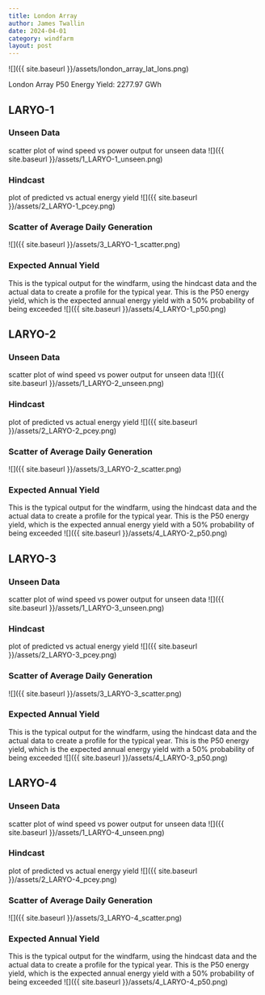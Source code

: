 ```yaml
---
title: London Array
author: James Twallin
date: 2024-04-01
category: windfarm
layout: post
---
```

![]({{ site.baseurl }}/assets/london_array_lat_lons.png)

London Array P50 Energy Yield: 2277.97 GWh

LARYO-1
-------------
### Unseen Data 
scatter plot of wind speed vs power output for unseen data
![]({{ site.baseurl }}/assets/1_LARYO-1_unseen.png)
### Hindcast 
plot of predicted vs actual energy yield
![]({{ site.baseurl }}/assets/2_LARYO-1_pcey.png)
### Scatter of Average Daily Generation 

![]({{ site.baseurl }}/assets/3_LARYO-1_scatter.png)
### Expected Annual Yield 
This is the typical output for the windfarm, using the hindcast data and the actual data to create a profile for the typical year. This is the P50 energy yield, which is the expected annual energy yield with a 50% probability of being exceeded
![]({{ site.baseurl }}/assets/4_LARYO-1_p50.png)

LARYO-2
-------------
### Unseen Data 
scatter plot of wind speed vs power output for unseen data
![]({{ site.baseurl }}/assets/1_LARYO-2_unseen.png)
### Hindcast 
plot of predicted vs actual energy yield
![]({{ site.baseurl }}/assets/2_LARYO-2_pcey.png)
### Scatter of Average Daily Generation 

![]({{ site.baseurl }}/assets/3_LARYO-2_scatter.png)
### Expected Annual Yield 
This is the typical output for the windfarm, using the hindcast data and the actual data to create a profile for the typical year. This is the P50 energy yield, which is the expected annual energy yield with a 50% probability of being exceeded
![]({{ site.baseurl }}/assets/4_LARYO-2_p50.png)

LARYO-3
-------------
### Unseen Data 
scatter plot of wind speed vs power output for unseen data
![]({{ site.baseurl }}/assets/1_LARYO-3_unseen.png)
### Hindcast 
plot of predicted vs actual energy yield
![]({{ site.baseurl }}/assets/2_LARYO-3_pcey.png)
### Scatter of Average Daily Generation 

![]({{ site.baseurl }}/assets/3_LARYO-3_scatter.png)
### Expected Annual Yield 
This is the typical output for the windfarm, using the hindcast data and the actual data to create a profile for the typical year. This is the P50 energy yield, which is the expected annual energy yield with a 50% probability of being exceeded
![]({{ site.baseurl }}/assets/4_LARYO-3_p50.png)

LARYO-4
-------------
### Unseen Data 
scatter plot of wind speed vs power output for unseen data
![]({{ site.baseurl }}/assets/1_LARYO-4_unseen.png)
### Hindcast 
plot of predicted vs actual energy yield
![]({{ site.baseurl }}/assets/2_LARYO-4_pcey.png)
### Scatter of Average Daily Generation 

![]({{ site.baseurl }}/assets/3_LARYO-4_scatter.png)
### Expected Annual Yield 
This is the typical output for the windfarm, using the hindcast data and the actual data to create a profile for the typical year. This is the P50 energy yield, which is the expected annual energy yield with a 50% probability of being exceeded
![]({{ site.baseurl }}/assets/4_LARYO-4_p50.png)

